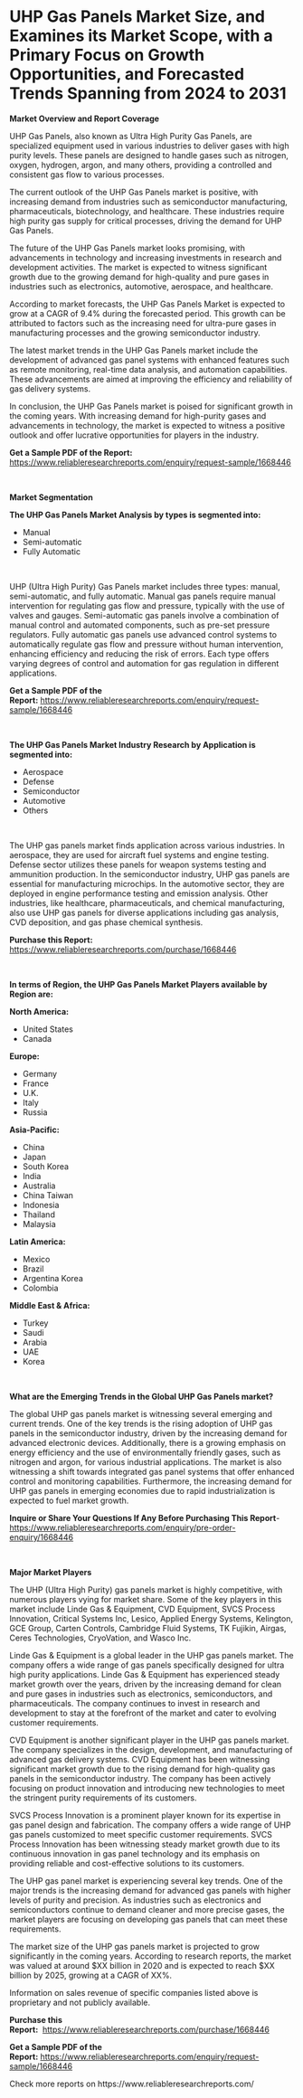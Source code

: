<p><h1>UHP Gas Panels Market Size, and Examines its Market Scope, with a Primary Focus on Growth Opportunities, and Forecasted Trends Spanning from 2024 to 2031</h1></p><p><strong>Market Overview and Report Coverage</strong></p>
<p><p>UHP Gas Panels, also known as Ultra High Purity Gas Panels, are specialized equipment used in various industries to deliver gases with high purity levels. These panels are designed to handle gases such as nitrogen, oxygen, hydrogen, argon, and many others, providing a controlled and consistent gas flow to various processes.</p><p>The current outlook of the UHP Gas Panels market is positive, with increasing demand from industries such as semiconductor manufacturing, pharmaceuticals, biotechnology, and healthcare. These industries require high purity gas supply for critical processes, driving the demand for UHP Gas Panels.</p><p>The future of the UHP Gas Panels market looks promising, with advancements in technology and increasing investments in research and development activities. The market is expected to witness significant growth due to the growing demand for high-quality and pure gases in industries such as electronics, automotive, aerospace, and healthcare.</p><p>According to market forecasts, the UHP Gas Panels Market is expected to grow at a CAGR of 9.4% during the forecasted period. This growth can be attributed to factors such as the increasing need for ultra-pure gases in manufacturing processes and the growing semiconductor industry.</p><p>The latest market trends in the UHP Gas Panels market include the development of advanced gas panel systems with enhanced features such as remote monitoring, real-time data analysis, and automation capabilities. These advancements are aimed at improving the efficiency and reliability of gas delivery systems.</p><p>In conclusion, the UHP Gas Panels market is poised for significant growth in the coming years. With increasing demand for high-purity gases and advancements in technology, the market is expected to witness a positive outlook and offer lucrative opportunities for players in the industry.</p></p>
<p><strong>Get a Sample PDF of the Report:</strong> <a href="https://www.reliableresearchreports.com/enquiry/request-sample/1668446">https://www.reliableresearchreports.com/enquiry/request-sample/1668446</a></p>
<p>&nbsp;</p>
<p><strong>Market Segmentation</strong></p>
<p><strong>The UHP Gas Panels Market Analysis by types is segmented into:</strong></p>
<p><ul><li>Manual</li><li>Semi-automatic</li><li>Fully Automatic</li></ul></p>
<p>&nbsp;</p>
<p><p>UHP (Ultra High Purity) Gas Panels market includes three types: manual, semi-automatic, and fully automatic. Manual gas panels require manual intervention for regulating gas flow and pressure, typically with the use of valves and gauges. Semi-automatic gas panels involve a combination of manual control and automated components, such as pre-set pressure regulators. Fully automatic gas panels use advanced control systems to automatically regulate gas flow and pressure without human intervention, enhancing efficiency and reducing the risk of errors. Each type offers varying degrees of control and automation for gas regulation in different applications.</p></p>
<p><strong>Get a Sample PDF of the Report:</strong>&nbsp;<a href="https://www.reliableresearchreports.com/enquiry/request-sample/1668446">https://www.reliableresearchreports.com/enquiry/request-sample/1668446</a></p>
<p>&nbsp;</p>
<p><strong>The UHP Gas Panels Market Industry Research by Application is segmented into:</strong></p>
<p><ul><li>Aerospace</li><li>Defense</li><li>Semiconductor</li><li>Automotive</li><li>Others</li></ul></p>
<p>&nbsp;</p>
<p><p>The UHP gas panels market finds application across various industries. In aerospace, they are used for aircraft fuel systems and engine testing. Defense sector utilizes these panels for weapon systems testing and ammunition production. In the semiconductor industry, UHP gas panels are essential for manufacturing microchips. In the automotive sector, they are deployed in engine performance testing and emission analysis. Other industries, like healthcare, pharmaceuticals, and chemical manufacturing, also use UHP gas panels for diverse applications including gas analysis, CVD deposition, and gas phase chemical synthesis.</p></p>
<p><strong>Purchase this Report:</strong>&nbsp; <a href="https://www.reliableresearchreports.com/purchase/1668446">https://www.reliableresearchreports.com/purchase/1668446</a></p>
<p>&nbsp;</p>
<p><strong>In terms of Region, the UHP Gas Panels Market Players available by Region are:</strong></p>
<p>
    <p> <strong> North America: </strong>
        <ul>
            <li>United States</li>
            <li>Canada</li>
        </ul>
        </p> 
    <p> <strong> Europe: </strong>
        <ul>
            <li>Germany</li>
            <li>France</li>
            <li>U.K.</li>
            <li>Italy</li>
            <li>Russia</li>
        </ul>
        </p> 
    <p> <strong> Asia-Pacific: </strong>
        <ul>
            <li>China</li>
            <li>Japan</li>
            <li>South Korea</li>
            <li>India</li>
            <li>Australia</li>
            <li>China Taiwan</li>
            <li>Indonesia</li>
            <li>Thailand</li>
            <li>Malaysia</li>
        </ul>
        </p> 
    <p> <strong> Latin America: </strong>
        <ul>
            <li>Mexico</li>
            <li>Brazil</li>
            <li>Argentina Korea</li>
            <li>Colombia</li>
        </ul>
        </p> 
    <p> <strong> Middle East & Africa: </strong>
        <ul>
            <li>Turkey</li>
            <li>Saudi</li>
            <li>Arabia</li>
            <li>UAE</li>
            <li>Korea</li>
        </ul>
    </p>
    </p>
<p>&nbsp;</p>
<p><strong>What are the Emerging Trends in the Global UHP Gas Panels market?</strong></p>
<p><p>The global UHP gas panels market is witnessing several emerging and current trends. One of the key trends is the rising adoption of UHP gas panels in the semiconductor industry, driven by the increasing demand for advanced electronic devices. Additionally, there is a growing emphasis on energy efficiency and the use of environmentally friendly gases, such as nitrogen and argon, for various industrial applications. The market is also witnessing a shift towards integrated gas panel systems that offer enhanced control and monitoring capabilities. Furthermore, the increasing demand for UHP gas panels in emerging economies due to rapid industrialization is expected to fuel market growth.</p></p>
<p><strong>Inquire or Share Your Questions If Any Before Purchasing This Report</strong>- <a href="https://www.reliableresearchreports.com/enquiry/pre-order-enquiry/1668446">https://www.reliableresearchreports.com/enquiry/pre-order-enquiry/1668446</a></p>
<p>&nbsp;</p>
<p><strong>Major Market Players</strong></p>
<p><p>The UHP (Ultra High Purity) gas panels market is highly competitive, with numerous players vying for market share. Some of the key players in this market include Linde Gas & Equipment, CVD Equipment, SVCS Process Innovation, Critical Systems Inc, Lesico, Applied Energy Systems, Kelington, GCE Group, Carten Controls, Cambridge Fluid Systems, TK Fujikin, Airgas, Ceres Technologies, CryoVation, and Wasco Inc.</p><p>Linde Gas & Equipment is a global leader in the UHP gas panels market. The company offers a wide range of gas panels specifically designed for ultra high purity applications. Linde Gas & Equipment has experienced steady market growth over the years, driven by the increasing demand for clean and pure gases in industries such as electronics, semiconductors, and pharmaceuticals. The company continues to invest in research and development to stay at the forefront of the market and cater to evolving customer requirements.</p><p>CVD Equipment is another significant player in the UHP gas panels market. The company specializes in the design, development, and manufacturing of advanced gas delivery systems. CVD Equipment has been witnessing significant market growth due to the rising demand for high-quality gas panels in the semiconductor industry. The company has been actively focusing on product innovation and introducing new technologies to meet the stringent purity requirements of its customers.</p><p>SVCS Process Innovation is a prominent player known for its expertise in gas panel design and fabrication. The company offers a wide range of UHP gas panels customized to meet specific customer requirements. SVCS Process Innovation has been witnessing steady market growth due to its continuous innovation in gas panel technology and its emphasis on providing reliable and cost-effective solutions to its customers.</p><p>The UHP gas panel market is experiencing several key trends. One of the major trends is the increasing demand for advanced gas panels with higher levels of purity and precision. As industries such as electronics and semiconductors continue to demand cleaner and more precise gases, the market players are focusing on developing gas panels that can meet these requirements.</p><p>The market size of the UHP gas panels market is projected to grow significantly in the coming years. According to research reports, the market was valued at around $XX billion in 2020 and is expected to reach $XX billion by 2025, growing at a CAGR of XX%.</p><p>Information on sales revenue of specific companies listed above is proprietary and not publicly available.</p></p>
<p><strong>Purchase this Report:</strong>&nbsp;&nbsp;<a href="https://www.reliableresearchreports.com/purchase/1668446">https://www.reliableresearchreports.com/purchase/1668446</a></p>
<p></p>
<p><strong>Get a Sample PDF of the Report:</strong>&nbsp;<a href="https://www.reliableresearchreports.com/enquiry/request-sample/1668446">https://www.reliableresearchreports.com/enquiry/request-sample/1668446</a></p>
<p>Check more reports on https://www.reliableresearchreports.com/</p>